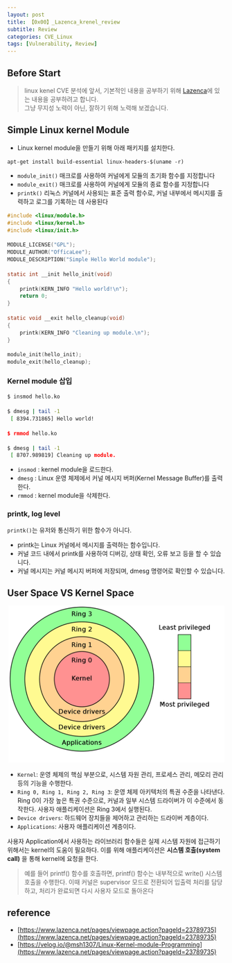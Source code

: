 ```yaml
---
layout: post
title: 【0x00】_Lazenca_krenel_review
subtitle: Review
categories: CVE_Linux
tags: [Vulnerability, Review]
---
```


## Before Start
>linux kenel CVE 분석에 앞서, 기본적인 내용을 공부하기 위해 [Lazenca](https://www.lazenca.net/display/TEC/07.Linux+Kernel+exploitation+techniques)에 있는 내용을 공부하려고 합니다.  
>그냥 무지성 노력이 아닌, 잘하기 위해 노력해 보겠습니다.

## Simple Linux kernel Module
* Linux kernel module을 만들기 위해 아래 패키지를 설치한다.

```
apt-get install build-essential linux-headers-$(uname -r)
```
* `module_init()` 매크로를 사용하여 커널에게 모듈의 초기화 함수를 지정합니다
* `module_exit()` 매크로를 사용하여 커널에게 모듈의 종료 함수를 지정합니다
* `printk()` 리눅스 커널에서 사용되는 표준 출력 함수로, 커널 내부에서 메시지를 출력하고 로그를 기록하는 데 사용된다

```c
#include <linux/module.h>
#include <linux/kernel.h>  
#include <linux/init.h> 

MODULE_LICENSE("GPL");
MODULE_AUTHOR("OfficaLee"); 
MODULE_DESCRIPTION("Simple Hello World module");

static int __init hello_init(void)
{
    printk(KERN_INFO "Hello world!\n");
    return 0;    
}

static void __exit hello_cleanup(void)
{
    printk(KERN_INFO "Cleaning up module.\n");
}

module_init(hello_init);
module_exit(hello_cleanup);
```

### Kernel module 삽입
```bash
$ insmod hello.ko

$ dmesg | tail -1
 [ 8394.731865] Hello world!

$ rmmod hello.ko

$ dmesg | tail -1
 [ 8707.989819] Cleaning up module. 
```

* `insmod` : kernel module을 로드한다.
* `dmesg` : Linux 운영 체제에서 커널 메시지 버퍼(Kernel Message Buffer)를 출력한다.
* `rmmod` : kernel module을 삭제한다.

### printk, log level
`printk()`는 유저와 통신하기 위한 함수가 아니다.
* printk는 Linux 커널에서 메시지를 출력하는 함수입니다.
* 커널 코드 내에서 printk를 사용하여 디버깅, 상태 확인, 오류 보고 등을 할 수 있습니다.
* 커널 메시지는 커널 메시지 버퍼에 저장되며, dmesg 명령어로 확인할 수 있습니다.

## User Space VS Kernel Space
<p align="center">
<img src ="/_posts/Vulnerability/CVE_Linux/img/ring.png" width = 500>
</p>

* `Kernel`: 운영 체제의 핵심 부분으로, 시스템 자원 관리, 프로세스 관리, 메모리 관리 등의 기능을 수행한다.
* `Ring 0, Ring 1, Ring 2, Ring 3`: 운영 체제 아키텍처의 특권 수준을 나타낸다. Ring 0이 가장 높은 특권 수준으로, 커널과 일부 시스템 드라이버가 이 수준에서 동작한다. 사용자 애플리케이션은 Ring 3에서 실행된다.
* `Device drivers`: 하드웨어 장치들을 제어하고 관리하는 드라이버 계층이다.
* `Applications`: 사용자 애플리케이션 계층이다.  

사용자 Application에서 사용하는 라이브러리 함수들은 실제 시스템 자원에 접근하기 위해서는 kernel의 도움이 필요하다. 이를 위해 애플리케이션은 **시스템 호출(system call)** 을 통해 kernel에 요청을 한다.
>예를 들어 printf() 함수를 호출하면, printf() 함수는 내부적으로 write() 시스템 호출을 수행한다. 이때 커널은 supervisor 모드로 전환되어 입출력 처리를 담당하고, 처리가 완료되면 다시 사용자 모드로 돌아온다



## reference
* [https://www.lazenca.net/pages/viewpage.action?pageId=23789735](https://www.lazenca.net/pages/viewpage.action?pageId=23789735)
* [https://velog.io/@msh1307/Linux-Kernel-module-Programming](https://www.lazenca.net/pages/viewpage.action?pageId=23789735)